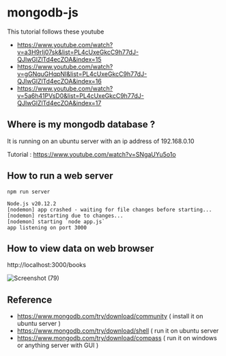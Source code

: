 # mongodb-js

This tutorial follows these youtube

- https://www.youtube.com/watch?v=a3H9rIj07sk&list=PL4cUxeGkcC9h77dJ-QJlwGlZlTd4ecZOA&index=15
- https://www.youtube.com/watch?v=gGNquGHqpNI&list=PL4cUxeGkcC9h77dJ-QJlwGlZlTd4ecZOA&index=16
- https://www.youtube.com/watch?v=5a6h41PVsD0&list=PL4cUxeGkcC9h77dJ-QJlwGlZlTd4ecZOA&index=17

## Where is my mongodb database ?

It is running on an ubuntu server with an ip address of 192.168.0.10

Tutorial : https://www.youtube.com/watch?v=SNgaUYu5o1o 


## How to run a web server

`npm run server`

```
Node.js v20.12.2
[nodemon] app crashed - waiting for file changes before starting...
[nodemon] restarting due to changes...
[nodemon] starting `node app.js`
app listening on port 3000
```

## How to view data on web browser

http://localhost:3000/books

![Screenshot (79)](https://github.com/user-attachments/assets/faafa9a7-c948-4dca-99ef-ceb0c30c94c8)


## Reference

- https://www.mongodb.com/try/download/community ( install it on ubuntu server )
- https://www.mongodb.com/try/download/shell ( run it on ubuntu server
- https://www.mongodb.com/try/download/compass ( run it on windows or anything server with GUI )


